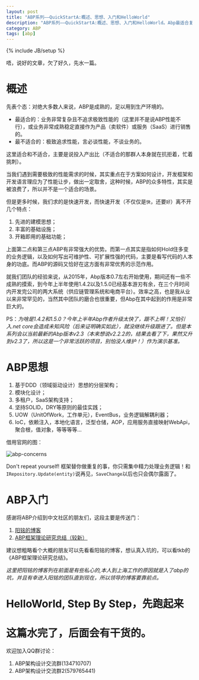 ```yaml
---
layout: post
title: "ABP系列——QuickStartA:概述、思想、入门和HelloWorld"
description: "ABP系列——QuickStartA:概述、思想、入门和HelloWorld。Abp最适合复杂的业务系统，以及天然针对SaaS的架构支持。"
category: ABP
tags: [abp]
---
```

{% include JB/setup %}

唔，说好的文章，欠了好久，先水一篇。

# 概述
先表个态：对绝大多数人来说，ABP是成熟的，足以用到生产环境的。  

* 最适合的：业务非常复杂且不追求极致性能的（这里并不是说ABP性能不行），或业务非常成熟稳定直接作为产品（卖软件）或服务（SaaS）进行销售的。  
* 最不适合的：极致追求性能，言必谈性能，不谈业务的。  

这里适合和不适合，主要是说投入产出比（不适合的那群人本身就在抗拒着，忙着挑刺）。

当我们遇到需要极致的性能需求的时候，其实重点在于方案如何设计，开发框架和开发语言理应为了性能让步，做出一定取舍，这种时候，ABP的众多特性，其实是被浪费了，所以并不是一个适合的场景。

但是更多时候，我们求的是快速开发，而快速开发（不仅仅是`快`，还要`好`）离不开几个特点：

1. 先进的建模思想；
1. 丰富的基础设施；
1. 开箱即用的基础功能；

上面第二点和第三点ABP有非常强大的优势。而第一点其实是指如何Hold住多变的业务逻辑，以及如何写出可维护性、可扩展性强的代码，主要是看写代码的人本身的功底。而ABP的源码又恰好在这方面有非常优秀的示范作用。

就我们团队的经验来说，从2015年，Abp版本0.7左右开始使用，期间还有一些不成熟的摸索，到今年上半年使用1.4.2以及1.5.0已经基本游刃有余，在三个月时间内开发完公司的两大系统（供应链管理系统和电商平台）。效率之高，也是我从业以来非常罕见的，当然其中团队的磨合也很重要，但Abp在其中起到的作用是非常巨大的。

PS：_为啥是1.4.2和1.5.0？今年上半年Abp作者升级太快了，跟不上啊！又怕引入.net core会造成未知风险（后来证明确实如此），就没继续升级跟进了。但是本系列会以当前最新的Abp版本v2.3（本来想说v2.2.2的，结果去看了下，果然又升到v2.3了，所以这是一个非常活跃的项目，别怕没人维护！）作为演示基准。_

# ABP思想

1. 基于DDD（领域驱动设计）思想的分层架构；
2. 模块化设计；
3. 多租户，SaaS架构支持；
4. 坚持SOLID，DRY等原则的最佳实践；
5. UOW（UnitOfWork，工作单元），EventBus，业务逻辑解耦利器；
6. IoC，依赖注入，本地化语言，泛型仓储，AOP，应用服务直接映射WebApi，聚合根，值对象，等等等等...

借用官网的图：

![abp-concerns](https://github.com/aspnetboilerplate/aspnetboilerplate/raw/dev/doc/img/abp-concerns.png)

Don't repeat yourself! 框架替你做重复的事，你只需集中精力处理业务逻辑！和`IRepository.Update(entity)`说再见，`SaveChange`以后也只会偶尔露面了。

# ABP入门

感谢将ABP介绍到中文社区的朋友们，这段主要是传送门： 

1. [阳铭的博客](http://www.cnblogs.com/mienreal/p/4528470.html)   
2. [ABP框架理论研究总结（较新）](http://www.cnblogs.com/farb/p/ABPTheory.html)

建议想粗略看个大概的朋友可以先看看阳铭的博客，想认真入坑的，可以看tkb的《ABP框架理论研究总结》。  

_这里把阳铭的博客列在前面是有些私心的,本人到上海工作的原因就是入了abp的坑，并且有幸进入阳铭的团队直到现在，所以领导的博客要靠前点。_


# HelloWorld, Step By Step，先跑起来






# 这篇水完了，后面会有干货的。

欢迎加入QQ群讨论：

1. ABP架构设计交流群(134710707)
2. ABP架构设计交流群2(579765441)
